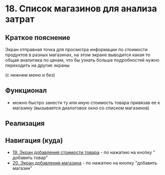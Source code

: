 # 18. Список магазинов для анализа затрат

## Краткое пояснение

Экран отправная точка для просмотра информации по стоимости продуктов в разных магазинах, на этом
экране выводится какая то общая аналитика по ценам, что бы узнать больше подробностей нужно
переходить на другие экраны

(с нижнем меню и без)

## Функционал

- можно быстро занести ту или иную стоимость товара привязав ее к магазину (вызывается диалоговок
  окно со списком магазинов)

## Реализация

## Навигация (куда)

- [19. Экран добавления стоимости товара](screen_19_add_cost_product.md) - по нажатию на кнопку "
  добавить товар"
- [20. Экран добавления магазина](screen_20_add_shop.md) - по нажатию на кнопку "добавить магазин"